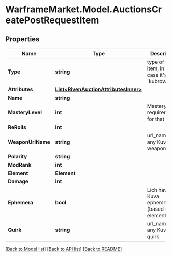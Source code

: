 # WarframeMarket.Model.AuctionsCreatePostRequestItem

## Properties

Name | Type | Description | Notes
------------ | ------------- | ------------- | -------------
**Type** | **string** | type of the item, in this case it&#39;s &#x60;kubrow&#x60; | [optional] 
**Attributes** | [**List&lt;RivenAuctionAttributesInner&gt;**](RivenAuctionAttributesInner.md) |  | [optional] 
**Name** | **string** |  | [optional] 
**MasteryLevel** | **int** | Mastery level requirennment for that mod. | [optional] 
**ReRolls** | **int** |  | [optional] 
**WeaponUrlName** | **string** | url_name of any Kuva weapon | [optional] 
**Polarity** | **string** |  | [optional] 
**ModRank** | **int** |  | [optional] 
**Element** | **Element** |  | [optional] 
**Damage** | **int** |  | [optional] 
**Ephemera** | **bool** | Lich having Kuva ephemera (based on element) | [optional] [default to false]
**Quirk** | **string** | url_name of any Kuva quirk | [optional] [default to "undefined"]

[[Back to Model list]](../README.md#documentation-for-models) [[Back to API list]](../README.md#documentation-for-api-endpoints) [[Back to README]](../README.md)

